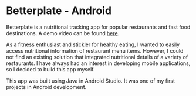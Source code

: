 # Betterplate - Android

Betterplate is a nutritional tracking app for popular restaurants and fast food destinations. A demo video can be found [here](https://www.youtube.com/watch?v=GOXGw07Vfe4).

As a fitness enthusiast and stickler for healthy eating, I wanted to easily access nutritional information of restaurant menu items. However, I could not find an existing solution that integrated nutritional details of a variety of restaurants. I have always had an interest in developing mobile applications, so I decided to build this app myself.

This app was built using Java in Android Studio. It was one of my first projects in Android development.
